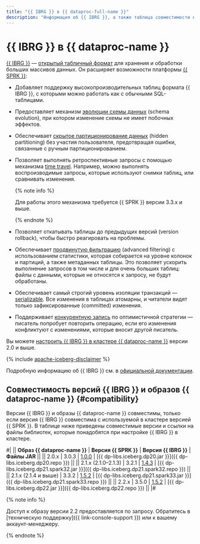 ```yaml
---
title: "{{ IBRG }} в {{ dataproc-full-name }}"
description: "Информация об {{ IBRG }}, а также таблица совместимости версий {{ IBRG }} и {{ dataproc-full-name }}."
---
```


# {{ IBRG }} в {{ dataproc-name }}

[{{ IBRG }}](https://iceberg.apache.org/) — [открытый табличный формат](https://iceberg.apache.org/spec/) для хранения и обработки больших массивов данных. Он расширяет возможности платформы [{{ SPRK }}](https://spark.apache.org/):

* Добавляет поддержку высокопроизводительных таблиц формата {{ IBRG }}, с которыми можно работать как с обычными SQL-таблицами.
* Предоставляет механизм [эволюции схемы данных](https://iceberg.apache.org/docs/latest/evolution/#schema-evolution) (schema evolution), при котором изменение схемы не имеет побочных эффектов.
* Обеспечивает [скрытое партиционирование данных](https://iceberg.apache.org/docs/latest/partitioning/) (hidden partitioning) без участия пользователя, предотвращая ошибки, связанные с ручным партиционированием.
* Позволяет выполнять ретроспективные запросы с помощью механизма [time travel](https://iceberg.apache.org/docs/latest/spark-queries/#time-travel). Например, можно выполнять воспроизводимые запросы, которые используют снимки таблиц, или сравнивать изменения.

    {% note info %}

    Для работы этого механизма требуется {{ SPRK }} версии 3.3.x и выше.

    {% endnote %}

* Позволяет откатывать таблицы до предыдущих версий (version rollback), чтобы быстро реагировать на проблемы.
* Обеспечивает [продвинутую фильтрацию](https://iceberg.apache.org/docs/latest/performance/#metadata-filtering) (advanced filtering) с использованием статистики, которая собирается на уровне колонок и партиций, а также метаданных таблицы. Это позволяет ускорить выполнение запросов в том числе и для очень больших таблиц: файлы с данными, которые не относятся к запросу, не будут обработаны.
* Обеспечивает самый строгий уровень изоляции транзакций — [serializable](https://iceberg.apache.org/docs/latest/reliability/). Все изменения в таблицах атомарны, и читатели видят только зафиксированные (committed) изменения.
* Поддерживает [конкурентную запись](https://iceberg.apache.org/docs/latest/reliability/#concurrent-write-operations) по оптимистичной стратегии — писатель попробует повторить операцию, если его изменения конфликтуют с изменениями, которые вносит другой писатель.

Вы можете [настроить {{ IBRG }} в кластере {{ dataproc-name }}](../operations/apache-iceberg.md) версии 2.0 и выше.


{% include [apache-iceberg-disclaimer](../../_includes/data-proc/apache-iceberg-disclaimer.md) %}


Подробную информацию об {{ IBRG }} см. в [официальной документации](https://iceberg.apache.org/docs/latest/).

## Совместимость версий {{ IBRG }} и образов {{ dataproc-name }} {#compatibility}

Версии {{ IBRG }} и образы {{ dataproc-name }} совместимы, только если версия {{ IBRG }} совместима с используемой в кластере версией {{ SPRK }}. В таблице ниже приведены совместимые версии и ссылки на файлы библиотек, которые понадобятся при настройке {{ IBRG }} в кластере.

#|
|| **Образ {{ dataproc-name }}** | **Версия {{ SPRK }}**   | **Версия {{ IBRG }}** | **Файлы JAR**     ||
|| 2.0.x                          | 3.0.3
| [1.0.0](https://github.com/apache/iceberg/releases/tag/apache-iceberg-1.0.0)
| [{{ dp-libs.iceberg.dp20.jar }}]({{ dp-libs.iceberg.dp20.repo }}) ||
|| 2.1.x (2.1.0–2.1.3)            | 3.2.1
| [1.4.3](https://github.com/apache/iceberg/releases/tag/apache-iceberg-1.4.3)
| [{{ dp-libs.iceberg.dp21.spark32.jar }}]({{ dp-libs.iceberg.dp21.spark32.repo }}) ||
|| 2.1.x (2.1.4 и выше)           | 3.3.2
| [1.5.2](https://github.com/apache/iceberg/releases/tag/apache-iceberg-1.5.2)
| [{{ dp-libs.iceberg.dp21.spark33.jar }}]({{ dp-libs.iceberg.dp21.spark33.repo }}) ||
|| 2.2.x                          | 3.5.0
| [1.5.2](https://github.com/apache/iceberg/releases/tag/apache-iceberg-1.5.2)
| [{{ dp-libs.iceberg.dp22.jar }}]({{ dp-libs.iceberg.dp22.repo }}) ||
|#


{% note info %}

Доступ к образу версии 2.2 предоставляется по запросу. Обратитесь в [техническую поддержку]({{ link-console-support }}) или к вашему аккаунт-менеджеру.

{% endnote %}


